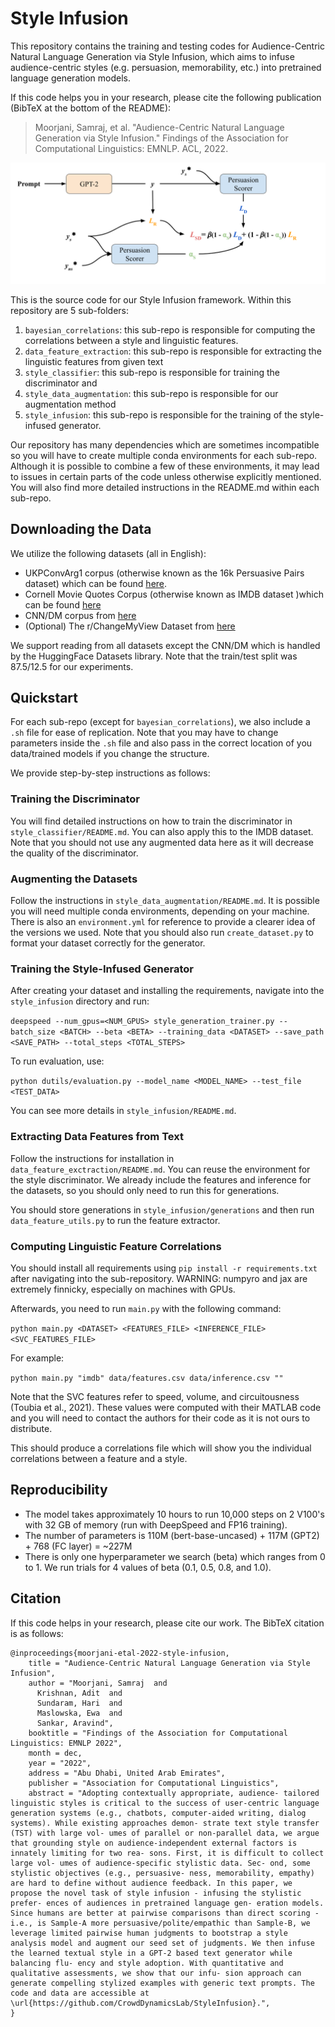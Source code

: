 # Style Infusion

This repository contains the training and testing codes for Audience-Centric Natural Language Generation via Style Infusion, which aims to infuse audience-centric styles (e.g. persuasion, memorability, etc.) into pretrained language generation models.

If this code helps you in your research, please cite the following publication (BibTeX at the bottom of the README):

> Moorjani, Samraj, et al. "Audience-Centric Natural Language Generation via Style Infusion." Findings of the Association for Computational Linguistics: EMNLP. ACL, 2022.

![Style Infusion Architecture](./data/Architecture.png)

This is the source code for our Style Infusion framework. Within this repository are 5 sub-folders:
1. `bayesian_correlations`: this sub-repo is responsible for computing the correlations between a style and linguistic features. 
2. `data_feature_extraction`: this sub-repo is responsible for extracting the linguistic features from given text
3. `style_classifier`: this sub-repo is responsible for training the discriminator and 
4. `style_data_augmentation`: this sub-repo is responsible for our augmentation method
5. `style_infusion`: this sub-repo is responsible for the training of the style-infused generator.

Our repository has many dependencies which are sometimes incompatible so you will have to create multiple conda environments for each sub-repo. Although it is possible to combine a few of these environments, it may lead to issues in certain parts of the code unless otherwise explicitly mentioned. You will also find more detailed instructions in the README.md within each sub-repo.

## Downloading the Data

We utilize the following datasets (all in English):
- UKPConvArg1 corpus (otherwise known as the 16k Persuasive Pairs dataset) which can be found [here](https://github.com/UKPLab/acl2016-convincing-arguments).
- Cornell Movie Quotes Corpus (otherwise known as IMDB dataset )which can be found [here](https://www.cs.cornell.edu/~cristian/memorability.html)
- CNN/DM corpus from [here](https://huggingface.co/datasets/cnn_dailymail)
- (Optional) The r/ChangeMyView Dataset from [here](https://chenhaot.com/pages/changemyview.html)

We support reading from all datasets except the CNN/DM which is handled by the HuggingFace Datasets library. Note that the train/test split was 87.5/12.5 for our experiments.

## Quickstart

For each sub-repo (except for `bayesian_correlations`), we also include a `.sh` file for ease of replication. Note that you may have to change parameters inside the `.sh` file and also pass in the correct location of you data/trained models if you change the structure. 

We provide step-by-step instructions as follows:

### Training the Discriminator

You will find detailed instructions on how to train the discriminator in `style_classifier/README.md`. You can also apply this to the IMDB dataset. Note that you should not use any augmented data here as it will decrease the quality of the discriminator.

### Augmenting the Datasets

Follow the instructions in `style_data_augmentation/README.md`. It is possible you will need multiple conda environments, depending on your machine. There is also an `environment.yml` for reference to provide a clearer idea of the versions we used. Note that you should also run `create_dataset.py` to format your dataset correctly for the generator.

### Training the Style-Infused Generator

After creating your dataset and installing the requirements, navigate into the `style_infusion` directory and run:

`deepspeed --num_gpus=<NUM_GPUS> style_generation_trainer.py --batch_size <BATCH> --beta <BETA> --training_data <DATASET> --save_path <SAVE_PATH> --total_steps <TOTAL_STEPS>`

To run evaluation, use:

`python dutils/evaluation.py --model_name <MODEL_NAME> --test_file <TEST_DATA>`

You can see more details in `style_infusion/README.md`.

### Extracting Data Features from Text

Follow the instructions for installation in `data_feature_exctraction/README.md`. You can reuse the environment for the style discriminator. We already include the features and inference for the datasets, so you should only need to run this for generations.

You should store generations in `style_infusion/generations` and then run `data_feature_utils.py` to run the feature extractor.

### Computing Linguistic Feature Correlations

You should install all requirements using `pip install -r requirements.txt` after navigating into the sub-repository. WARNING: numpyro and jax are extremely finnicky, especially on machines with GPUs.

Afterwards, you need to run `main.py` with the following command:

`python main.py <DATASET> <FEATURES_FILE> <INFERENCE_FILE> <SVC_FEATURES_FILE>`

For example:

`python main.py "imdb" data/features.csv data/inference.csv ""`

Note that the SVC features refer to speed, volume, and circuitousness (Toubia et al., 2021). These values were computed with their MATLAB code and you will need to contact the authors for their code as it is not ours to distribute. 

This should produce a correlations file which will show you the individual correlations between a feature and a style.

## Reproducibility

- The model takes approximately 10 hours to run 10,000 steps on 2 V100's with 32 GB of memory (run with DeepSpeed and FP16 training).
- The number of parameters is 110M (bert-base-uncased) + 117M (GPT2) + 768 (FC layer) = ~227M
- There is only one hyperparameter we search (beta) which ranges from 0 to 1. We run trials for 4 values of beta (0.1, 0.5, 0.8, and 1.0).

## Citation

If this code helps in your research, please cite our work. The BibTeX citation is as follows:

```
@inproceedings{moorjani-etal-2022-style-infusion,
    title = "Audience-Centric Natural Language Generation via Style Infusion",
    author = "Moorjani, Samraj  and
      Krishnan, Adit  and
      Sundaram, Hari  and
      Maslowska, Ewa  and
      Sankar, Aravind",
    booktitle = "Findings of the Association for Computational Linguistics: EMNLP 2022",
    month = dec,
    year = "2022",
    address = "Abu Dhabi, United Arab Emirates",
    publisher = "Association for Computational Linguistics",
    abstract = "Adopting contextually appropriate, audience- tailored linguistic styles is critical to the success of user-centric language generation systems (e.g., chatbots, computer-aided writing, dialog systems). While existing approaches demon- strate text style transfer (TST) with large vol- umes of parallel or non-parallel data, we argue that grounding style on audience-independent external factors is innately limiting for two rea- sons. First, it is difficult to collect large vol- umes of audience-specific stylistic data. Sec- ond, some stylistic objectives (e.g., persuasive- ness, memorability, empathy) are hard to define without audience feedback. In this paper, we propose the novel task of style infusion - infusing the stylistic prefer- ences of audiences in pretrained language gen- eration models. Since humans are better at pairwise comparisons than direct scoring - i.e., is Sample-A more persuasive/polite/empathic than Sample-B, we leverage limited pairwise human judgments to bootstrap a style analysis model and augment our seed set of judgments. We then infuse the learned textual style in a GPT-2 based text generator while balancing flu- ency and style adoption. With quantitative and qualitative assessments, we show that our infu- sion approach can generate compelling stylized examples with generic text prompts. The code and data are accessible at \url{https://github.com/CrowdDynamicsLab/StyleInfusion}.",
}
```

